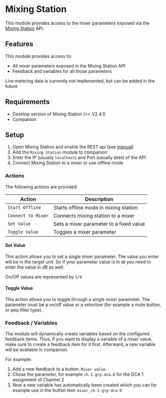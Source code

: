 # Mixing Station

This module provides access to the mixer parameters exposed via the [Mixing Station](https://mixingstation.app) API.

## Features

This module provides access to:

- All mixer parameters exposed in the Mixing Station API
- Feedback and variables for all those parameters

Live metering data is currently not implemented, but can be added in the future

## Requirements

- Desktop version of Mixing Station (>= V2.4.1)
- Companion

## Setup

1. Open Mixing Station and enable the REST api (see [manual](https://mixingstation.app/ms-docs/integrations/apis/))
2. Add the `Mixing Station` module to companion
3. Enter the IP (usually `localhost`) and Port (usually `8080`) of the API
4. Connect Mixing Station to a mixer or use offline mode

### Actions

The following actions are provided:

| Action             | Description                             |
| ------------------ | --------------------------------------- |
| `Start Offline`    | Starts offline mode in mixing station   |
| `Connect to Mixer` | Connects mixing station to a mixer      |
| `Set Value`        | Sets a mixer parameter to a fixed value |
| `Toggle Value`     | Toggles a mixer parameter               |

#### Set Value

This action allows you to set a single mixer parameter.
The value you enter will be in the target unit. So if your parameter value is in `dB` you need
to enter the value in dB as well.

On/Off values are represented by `1/0`

#### Toggle Value

This action allows you to toggle through a single mixer parameter.
The parameter must be a on/off value or a selection (for example a mute button, or peq filter type).

### Feedback / Variables

The module will dynamically create variables based on the configured feedback items. Thus, if you want to display
a variable of a mixer value, make sure to create a feedback item for it first.
Afterward, a new variable will be available in companion.

For example:

1. Add a new feedback to a button: `Mixer value`
2. Chose the parameter, for example `ch.1.grp.dca.0` for the DCA 1 assignment of Channel 2
3. Now a new variable has automatically been created which you can for example use
   in the button text: `mixer_ch-1-grp-dca-0`
